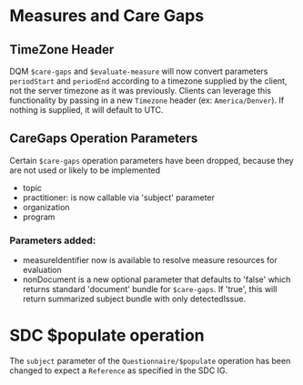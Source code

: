 # Measures and Care Gaps

## TimeZone Header 
DQM `$care-gaps` and `$evaluate-measure`  will now convert parameters `periodStart` and `periodEnd`
according to a timezone supplied by the client, not the server timezone as it was previously.  Clients can leverage this
functionality by passing in a new `Timezone` header (ex: `America/Denver`).  If nothing is supplied, it will default to
UTC.

## CareGaps Operation Parameters

Certain `$care-gaps` operation parameters have been dropped, because they are not used or likely to be implemented
* topic
* practitioner: is now callable via 'subject' parameter
* organization
* program

### Parameters added:
* measureIdentifier now is available to resolve measure resources for evaluation
* nonDocument is a new optional parameter that defaults to 'false' which returns standard 'document' bundle for `$care-gaps`. 
If 'true', this will return summarized subject bundle with only detectedIssue.

# SDC $populate operation

The `subject` parameter of the `Questionnaire/$populate` operation has been changed to expect a `Reference` as specified
in the SDC IG. 
